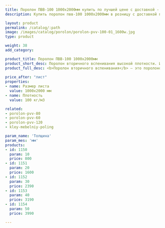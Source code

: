 ```yaml
---
title: Поролон ПВВ-100 1000х2000мм купить по лучшей цене с доставкой - Поролоныч
description: Купить поролон пвв-100 1000х2000мм в розницу с доставкой по Москве в интернет-магазине Поролоныча.

layout: product
permalink: /catalog/:path
image: /images/catalog/porolon/porolon-pvv-100-01_1600w.jpg
type: product

weight: 38
add_category: 

product_title: Поролон ПВВ-100 1000х2000мм
product_short_desc: Поролон вторичного вспенивания высокой плотности. Используется в мебельной и автомобильной промышленности.
product_full_desc: <b>Поролон вторичного вспенивания</b> — это поролоновая крошка, вспененная с полиуретановым клеем и спрессованная под определенным давлением. Данный материал обладает высокими показателями плотности, жесткости, долговечности и прочности. Имеет хорошие звукопоглощающие и изолирующие свойства. Отличается высокой демпфирующей способностью. Благодаря таким качественным показателям долго сохраняет свои свойства и обеспечивает долгую службу изделий при их ежедневном использовании.
        
price_after: "лист"
properties:
- name: Размер листа
  value: 1000х2000 мм
- name: Плотность
  value: 100 кг/м3

related:
- porolon-pvv-80
- porolon-pvv-60
- porolon-pvv-120
- kley-mebelniy-poling

param_name: 'Толщина'
param_mes: 'мм'
products:
- id: 1150
  param: 10
  price: 800
- id: 1151
  param: 20
  price: 1600
- id: 1152
  param: 30
  price: 2390
- id: 1153
  param: 40
  price: 3190
- id: 1154
  param: 50
  price: 3990

---
```


